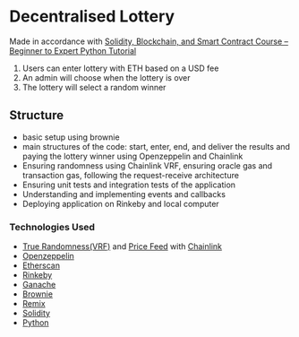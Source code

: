 # Decentralised Lottery
Made in accordance with [Solidity, Blockchain, and Smart Contract Course – Beginner to Expert Python Tutorial](https://www.youtube.com/watch?v=M576WGiDBdQ)

1. Users can enter lottery with ETH based on a USD fee
2. An admin will choose when the lottery is over
3. The lottery will select a random winner

## Structure

* basic setup using brownie
* main structures of the code: start, enter, end, and deliver the results and paying the lottery winner using Openzeppelin and Chainlink
* Ensuring randomness using Chainlink VRF, ensuring oracle gas and transaction gas, following the request-receive architecture
* Ensuring unit tests and integration tests of the application
* Understanding and implementing events and callbacks
* Deploying application on Rinkeby and local computer

### Technologies Used

* [True Randomness(VRF)](https://docs.chain.link/docs/get-a-random-number/) and [Price Feed](https://docs.chain.link/docs/get-the-latest-price/) with [Chainlink](https://chain.link/)
* [Openzeppelin](https://openzeppelin.com/contracts/)
* [Etherscan](https://etherscan.io/)
* [Rinkeby](https://www.rinkeby.io/#stats)
* [Ganache](https://trufflesuite.com/ganache/)
* [Brownie](https://eth-brownie.readthedocs.io/en/stable/)
* [Remix](https://remix.ethereum.org/)
* [Solidity](https://docs.soliditylang.org/en/v0.8.11/)
* [Python](https://www.python.org/)